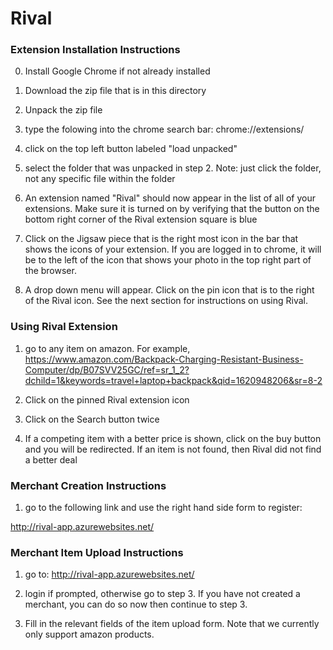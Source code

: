 # Rival

### Extension Installation Instructions

0) Install Google Chrome if not already installed

1) Download the zip file that is in this directory

2) Unpack the zip file

3) type the folowing into the chrome search bar: chrome://extensions/

4) click on the top left button labeled "load unpacked"

5) select the folder that was unpacked in step 2. Note: just click the folder, not any specific file within the folder

6) An extension named "Rival" should now appear in the list of all of your extensions. Make sure it is turned on by verifying that the button on the bottom right corner of the Rival extension square is blue

7) Click on the Jigsaw piece that is the right most icon in the bar that shows the icons of your extension. If you are logged in to chrome, it will be to the left of the icon that shows your photo in the top right part of the browser. 

8) A drop down menu will appear. Click on the pin icon that is to the right of the Rival icon. See the next section for instructions on using Rival.



### Using Rival Extension

1) go to any item on amazon. For example, https://www.amazon.com/Backpack-Charging-Resistant-Business-Computer/dp/B07SVV25GC/ref=sr_1_2?dchild=1&keywords=travel+laptop+backpack&qid=1620948206&sr=8-2

2) Click on the pinned Rival extension icon

3) Click on the Search button twice

4) If a competing item with a better price is shown, click on the buy button and you will be redirected. If an item is not found, then Rival did not find a better deal



### Merchant Creation Instructions

1) go to the following link and use the right hand side form to register: 

http://rival-app.azurewebsites.net/



### Merchant Item Upload Instructions

1) go to: http://rival-app.azurewebsites.net/

2) login if prompted, otherwise go to step 3. If you have not created a merchant, you can do so now then continue to step 3.

3) Fill in the relevant fields of the item upload form. Note that we currently only support amazon products.

